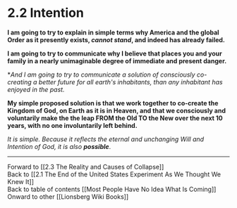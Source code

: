 # 2.2 Intention

**I am going to try to explain in simple terms why America and the global Order as it presently exists, *cannot stand*, and indeed has already failed.** 

**I am going to try to communicate why I believe that places you and your family in a nearly unimaginable degree of immediate and present danger.**

**And I am going to try to communicate a solution of consciously co-creating a better future for *all earth's inhabitants, than any inhabitant has enjoyed in the past.**

**My simple proposed solution is that we work together to co-create the Kingdom of God, on Earth as it is in Heaven, and that we consciously and voluntarily make the the leap FROM the Old TO the New over the next 10 years, with no one involuntarily left behind.**

*It is simple. Because it reflects the eternal and unchanging Will and Intention of God, it is also **possible***. 

___

Forward to [[2.3 The Reality and Causes of Collapse]]  
Back to [[2.1 The End of the United States Experiment As We Thought We Knew It]]   
Back to table of contents [[Most People Have No Idea What Is Coming]]   
Onward to other [[Lionsberg Wiki Books]]  
